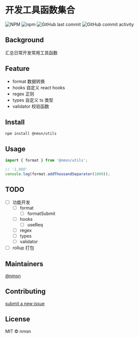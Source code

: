 # 开发工具函数集合

![NPM](https://img.shields.io/npm/l/@nmsn/utils)
![npm](https://img.shields.io/npm/v/@nmsn/utils)
![GitHub last commit](https://img.shields.io/github/last-commit/nmsn/utils)
![GitHub commit activity](https://img.shields.io/github/commit-activity/y/nmsn/utils)

## Background

汇总日常开发常用工具函数
## Feature

- format 数据转换
- hooks 自定义 react hooks
- regex 正则
- types 自定义 ts 类型
- validator 校验函数

## Install

```shell
npm install @nmsn/utils
```

## Usage

```ts
import { format } from '@nmsn/utils';

// '1,000'
console.log(format.addThousandSeparator(1000));
```

## TODO

- [ ] 功能开发
  - [ ] format
    - [ ] formatSubmit
  - [ ] hooks
    - [ ] useReq
  - [ ] regex
  - [ ] types
  - [ ] validator
- [ ] rollup 打包

## Maintainers

[@nmsn](https://github.com/nmsn/utils)

## Contributing

[submit a new issue](https://github.com/meolu/walle-web/issues/new)

## License
MIT © nmsn
